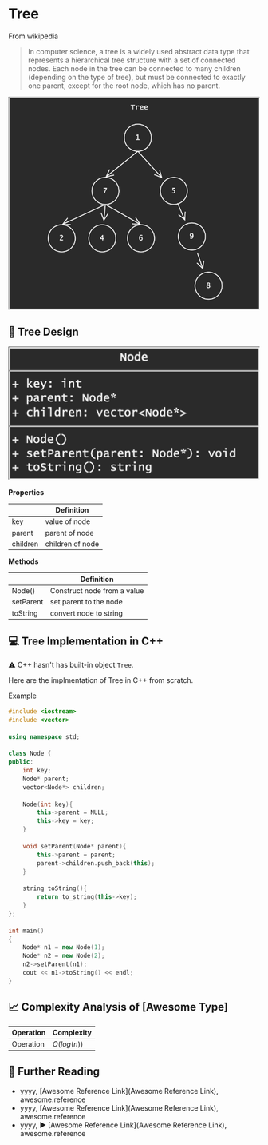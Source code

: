 # Tree

From wikipedia

> In computer science, a tree is a widely used abstract data type that represents a hierarchical tree structure with a set of connected nodes. Each node in the tree can be connected to many children (depending on the type of tree), but must be connected to exactly one parent, except for the root node, which has no parent.

![](../abstract/data-structures/tree.png)


## 🎨 Tree Design

![](images/design.png)

**Properties**

|                | Definition                              |
|----------------|-----------------------------------------|
| key            | value of node                           |
| parent         | parent of node                          |
| children       | children of node                        |

**Methods**

|                 | Definition      |
|-----------------|--------------------------------|
| Node()          | Construct node from a value     |
| setParent       | set parent to the node    |
| toString        | convert node to string     |


## 💻 Tree Implementation in C++

⚠️ C++ hasn't has built-in object `Tree`.

Here are the implmentation of Tree in C++ from scratch.

Example 

```cpp
#include <iostream>
#include <vector>

using namespace std;

class Node {
public:
    int key;
    Node* parent;
    vector<Node*> children;
    
    Node(int key){
        this->parent = NULL;
        this->key = key;
    }
    
    void setParent(Node* parent){
        this->parent = parent;
        parent->children.push_back(this);
    }
    
    string toString(){
        return to_string(this->key);
    }
};

int main()
{
    Node* n1 = new Node(1);
    Node* n2 = new Node(2);
    n2->setParent(n1);
    cout << n1->toString() << endl;
}
```

## 📈 Complexity Analysis of [Awesome Type]


| Operation       | Complexity          |
|-----------------|---------------------|
| Operation       | $O(log(n))$         |

## 🔗 Further Reading

* yyyy, [Awesome Reference Link](Awesome Reference Link), awesome.reference
* yyyy, [Awesome Reference Link](Awesome Reference Link), awesome.reference
* yyyy, ▶️ [Awesome Reference Link](Awesome Reference Link), awesome.reference
